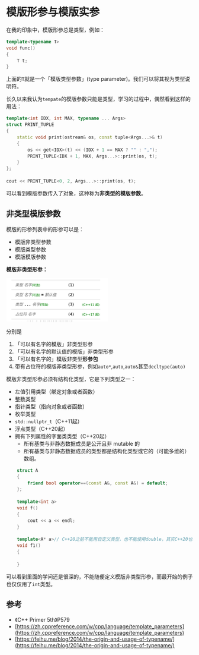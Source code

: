 # 模版形参与模版实参



在我的印象中，模版形参总是类型，例如：

```cpp
template<typename T>
void func()
{
    T t;
}
```

上面的`T`就是一个「模版类型参数」(type parameter)。我们可以将其视为类型说明符。

长久以来我认为`tempate`的模版参数只能是类型，学习的过程中，偶然看到这样的用法：

```cpp
template<int IDX, int MAX, typename ... Args>
struct PRINT_TUPLE
{
    static void print(ostream& os, const tuple<Args...>& t)
    {
        os << get<IDX>(t) << (IDX + 1 == MAX ? "" : ",");
        PRINT_TUPLE<IDX + 1, MAX, Args...>::print(os, t);
    }
};

cout << PRINT_TUPLE<0, 2, Args...>::print(os, t);
```

可以看到模版参数传入了对象，这种称为**非类型的模版参数**。



## 非类型模版参数



模版的形参列表中的形参可以是：

-   模版非类型参数
-   模版类型参数
-   模版模版参数

**模版非类型形参：**

<img src="https://raw.githubusercontent.com/Missyesterday/picgo/main/picgo/image-20230113211408927.png" alt="image-20230113211408927" style="zoom:40%;" />

分别是

1.   「可以有名字的模版」非类型形参
2.   「可以有名字的默认值的模版」非类型形参
3.   「可以有名字的」模版非类型**形参包**
4.   带有占位符的模版非类型形参，例如`auto*`,`auto`,`auto&`甚至`decltype(auto)`



模版非类型形参必须有结构化类型，它是下列类型之一：

-   左值引用类型（绑定对象或者函数）
-   整数类型
-   指针类型（指向对象或者函数）
-   枚举类型
-   `std::nullptr_t`（C++11起）
-   浮点类型（C++20起）
-   拥有下列属性的字面类类型（C++20起）
    -   所有基类与非静态数据成员是公开且非 mutable 的
    -   所有基类与非静态数据成员的类型都是结构化类型或它的（可能多维的）数组。

```cpp
    struct A
    {
        friend bool operator==(const A&, const A&) = default;
    };

    template<int a>
    void f()
    {
        cout << a << endl;
    }

    template<A* a>// C++20之前不能用自定义类型，也不能使用double，其实C++20也不能随便使用自定义的类
    void f1()
    {
        
    }
```

可以看到里面的学问还是很深的，不能随便定义模版非类型形参，而最开始的例子也仅仅用了`int`类型。



## 参考

-   《C++ Primer 5th》P579
-   [https://zh.cppreference.com/w/cpp/language/template_parameters](https://zh.cppreference.com/w/cpp/language/template_parameters)
-   [https://feihu.me/blog/2014/the-origin-and-usage-of-typename/](https://feihu.me/blog/2014/the-origin-and-usage-of-typename/)

